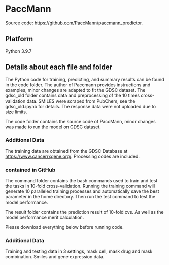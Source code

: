 # PaccMann

Source code: <https://github.com/PaccMann/paccmann_predictor>.

## Platform

Python 3.9.7

## Details about each file and folder

The Python code for training, predicting, and summary results can be found in the code folder. The author of Paccmann provides instructions and examples, minor changes are adapted to fit the GDSC dataset. The gdsc_old folder contains data and preprocessing of the 10 times cross-validation data. SMILES were scraped from PubChem, see the gdsc_old.ipynb for details. The response data were not uploaded due to size limits. 

The code folder contains the source code of PaccMann, minor changes was made to run the model on GDSC dataset. 

### Additional Data
The training data are obtained from the GDSC Database at https://www.cancerrxgene.org/. Processing codes are included.  

### contained in GitHub

The command folder contains the bash commands used to train and test the tasks in 10-fold cross-validation.
Running the training command will generate 10 paralleled training processes and automatically save the best parameter in the home directory. Then run the test command to test the model performance. 

The result folder contains the prediction result of 10-fold cvs. As well as the model performance merit calculation.

Please download everything below before running code.

### Additional Data
Training and testing data in 3 settings, mask cell, mask drug and mask combination. Smiles and gene expression data.



